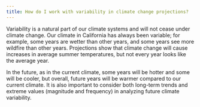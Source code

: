 ```yaml
---
title: How do I work with variability in climate change projections?
---
```


Variability is a natural part of our climate systems and will not cease under climate change. Our climate in California has always been variable; for example, some years are wetter than other years, and some years see more wildfire than other years. Projections show that climate change will cause increases in average summer temperatures, but not every year looks like the average year.

In the future, as in the current climate, some years will be hotter and some will be cooler, but overall, future years will be warmer compared to our current climate. It is also important to consider both long-term trends and extreme values (magnitude and frequency) in analyzing future climate variability.
